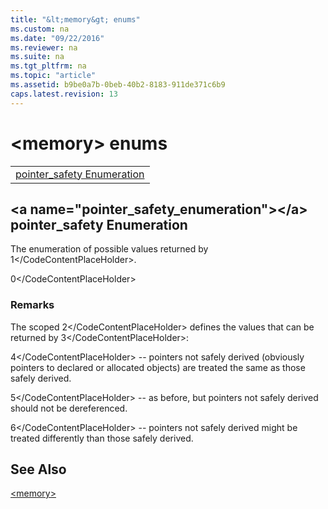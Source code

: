 ```yaml
---
title: "&lt;memory&gt; enums"
ms.custom: na
ms.date: "09/22/2016"
ms.reviewer: na
ms.suite: na
ms.tgt_pltfrm: na
ms.topic: "article"
ms.assetid: b9be0a7b-0beb-40b2-8183-911de371c6b9
caps.latest.revision: 13
---
```

# &lt;memory&gt; enums
||  
|-|  
|[pointer_safety Enumeration](#pointer_safety_enumeration)|  
  
##  \<a name="pointer_safety_enumeration">\</a>  pointer_safety Enumeration  
 The enumeration of possible values returned by <CodeContentPlaceHolder>1\</CodeContentPlaceHolder>.  
  
<CodeContentPlaceHolder>0\</CodeContentPlaceHolder>  
### Remarks  
 The scoped <CodeContentPlaceHolder>2\</CodeContentPlaceHolder> defines the values that can be returned by <CodeContentPlaceHolder>3\</CodeContentPlaceHolder>:  
  
 <CodeContentPlaceHolder>4\</CodeContentPlaceHolder> -- pointers not safely derived (obviously pointers to declared or allocated objects) are treated the same as those safely derived.  
  
 <CodeContentPlaceHolder>5\</CodeContentPlaceHolder> -- as before, but pointers not safely derived should not be dereferenced.  
  
 <CodeContentPlaceHolder>6\</CodeContentPlaceHolder> -- pointers not safely derived might be treated differently than those safely derived.  
  
## See Also  
 [&lt;memory&gt;](../vs140/-memory-.md)